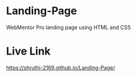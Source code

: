# Landing-Page
WebMentor Pro landing page using HTML and CSS
# Live Link
 https://shruthi-2169.github.io/Landing-Page/

